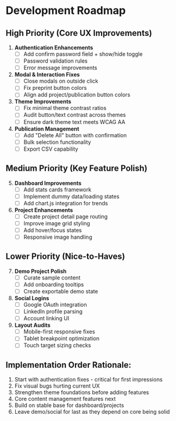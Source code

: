 # Development Roadmap

## High Priority (Core UX Improvements)
1. **Authentication Enhancements**
   - [ ] Add confirm password field + show/hide toggle
   - [ ] Password validation rules
   - [ ] Error message improvements

2. **Modal & Interaction Fixes**
   - [ ] Close modals on outside click
   - [ ] Fix preprint button colors
   - [ ] Align add project/publication button colors

3. **Theme Improvements**
   - [ ] Fix minimal theme contrast ratios
   - [ ] Audit button/text contrast across themes
   - [ ] Ensure dark theme text meets WCAG AA

4. **Publication Management**
   - [ ] Add "Delete All" button with confirmation
   - [ ] Bulk selection functionality
   - [ ] Export CSV capability

## Medium Priority (Key Feature Polish)
5. **Dashboard Improvements**
   - [ ] Add stats cards framework
   - [ ] Implement dummy data/loading states
   - [ ] Add chart.js integration for trends

6. **Project Enhancements**
   - [ ] Create project detail page routing
   - [ ] Improve image grid styling
   - [ ] Add hover/focus states
   - [ ] Responsive image handling

## Lower Priority (Nice-to-Haves)
7. **Demo Project Polish**
   - [ ] Curate sample content
   - [ ] Add onboarding tooltips
   - [ ] Create exportable demo state

8. **Social Logins**
   - [ ] Google OAuth integration
   - [ ] LinkedIn profile parsing
   - [ ] Account linking UI

9. **Layout Audits**
   - [ ] Mobile-first responsive fixes
   - [ ] Tablet breakpoint optimization
   - [ ] Touch target sizing checks

## Implementation Order Rationale:
1. Start with authentication fixes - critical for first impressions
2. Fix visual bugs hurting current UX
3. Strengthen theme foundations before adding features
4. Core content management features next
5. Build on stable base for dashboard/projects
6. Leave demo/social for last as they depend on core being solid
